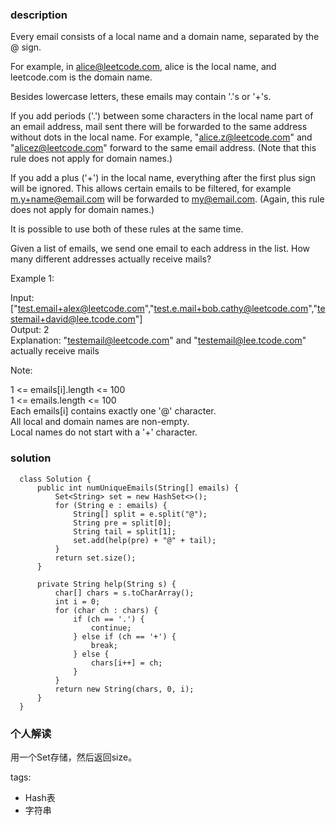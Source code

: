 ### description    
  Every email consists of a local name and a domain name, separated by the @ sign.  
    
  For example, in alice@leetcode.com, alice is the local name, and leetcode.com is the domain name.  
    
  Besides lowercase letters, these emails may contain '.'s or '+'s.  
    
  If you add periods ('.') between some characters in the local name part of an email address, mail sent there will be forwarded to the same address without dots in the local name.  For example, "alice.z@leetcode.com" and "alicez@leetcode.com" forward to the same email address.  (Note that this rule does not apply for domain names.)  
    
  If you add a plus ('+') in the local name, everything after the first plus sign will be ignored. This allows certain emails to be filtered, for example m.y+name@email.com will be forwarded to my@email.com.  (Again, this rule does not apply for domain names.)  
    
  It is possible to use both of these rules at the same time.  
    
  Given a list of emails, we send one email to each address in the list.  How many different addresses actually receive mails?   
    
     
    
  Example 1:  
    
  Input: ["test.email+alex@leetcode.com","test.e.mail+bob.cathy@leetcode.com","testemail+david@lee.tcode.com"]  
  Output: 2  
  Explanation: "testemail@leetcode.com" and "testemail@lee.tcode.com" actually receive mails  
     
    
  Note:  
    
  1 <= emails[i].length <= 100  
  1 <= emails.length <= 100  
  Each emails[i] contains exactly one '@' character.  
  All local and domain names are non-empty.  
  Local names do not start with a '+' character.  
### solution    
```    
  class Solution {  
      public int numUniqueEmails(String[] emails) {  
          Set<String> set = new HashSet<>();  
          for (String e : emails) {  
              String[] split = e.split("@");  
              String pre = split[0];  
              String tail = split[1];  
              set.add(help(pre) + "@" + tail);  
          }  
          return set.size();  
      }  
    
      private String help(String s) {  
          char[] chars = s.toCharArray();  
          int i = 0;  
          for (char ch : chars) {  
              if (ch == '.') {  
                  continue;  
              } else if (ch == '+') {  
                  break;  
              } else {  
                  chars[i++] = ch;  
              }  
          }  
          return new String(chars, 0, i);  
      }  
  }  
```    
    
### 个人解读    
  用一个Set存储，然后返回size。  
    
tags:    
  -  Hash表  
  -  字符串  
